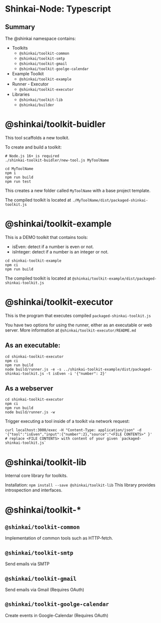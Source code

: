 # Shinkai-Node: Typescript

## Summary

The @shinkai namespace contains:

- Toolkits
  - `@shinkai/toolkit-common`
  - `@shinkai/toolkit-smtp`
  - `@shinkai/toolkit-gmail`
  - `@shinkai/toolkit-goolge-calendar`
- Example Toolkit
  - `@shinkai/toolkit-example`
- Runner - Executor
  - `@shinkai/toolkit-executor`
- Libraries
  - `@shinkai/toolkit-lib`
  - `@shinkai/builder`

# @shinkai/toolkit-buidler

This tool scaffolds a new toolkit.

To create and build a toolkit:

```
# Node.js 16+ is required
./shinkai-toolkit-buidler/new-tool.js MyToolName

cd MyToolName
npm i
npm run build
npm run test
```

This creates a new folder called `MyToolName` with a base project template.

The compiled toolkit is located at `./MyToolName/dist/packaged-shinkai-toolkit.js`

# @shinkai/toolkit-example

This is a DEMO toolkit that contains tools:

- isEven: detect if a number is even or not.
- isInteger: detect if a number is an integer or not.

```
cd shinkai-toolkit-example
npm ci
npm run build
```

The compiled toolkit is located at `@shinkai/toolkit-example/dist/packaged-shinkai-toolkit.js`

# @shinkai/toolkit-executor

This is the program that executes compiled `packaged-shinkai-toolkit.js`

You have two options for using the runner, either as an executable or web server.
More information at `@shinkai/toolkit-executor/README.md`

## As an executable:

```
cd shinkai-toolkit-executor
npm ci
npm run build
node build/runner.js -e -s ../shinkai-toolkit-example/dist/packaged-shinkai-toolkit.js -t isEven -i '{"number": 2}'
```

## As a webserver

```
cd shinkai-toolkit-executor
npm ci
npm run build
node build/runner.js -w
```

Trigger executing a tool inside of a toolkit via network request:

```
curl localhost:3000/exec -H "Content-Type: application/json" -d '{"tool":"isEven","input":{"number":2},"source":"<FILE CONTENTS>" }'
# replace <FILE CONTENTS> with content of your given `packaged-shinkai-toolkit.js`
```

# @shinkai/toolkit-lib

Internal core library for toolkits.

Installation: `npm install --save @shinkai/toolkit-lib`
This library provides introspection and interfaces.

# @shinkai/toolkit-\*

## `@shinkai/toolkit-common`

Implementation of common tools such as HTTP-fetch.

## `@shinkai/toolkit-smtp`

Send emails via SMTP

## `@shinkai/toolkit-gmail`

Send emails via Gmail (Requires OAuth)

## `@shinkai/toolkit-goolge-calendar`

Create events in Google-Calendar (Requires OAuth)
